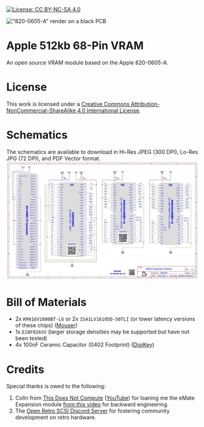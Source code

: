 [![License: CC BY-NC-SA 4.0](https://img.shields.io/badge/License-CC%20BY--NC--SA%204.0-lightgrey.svg)](https://creativecommons.org/licenses/by-nc-sa/4.0/)

!["820-0605-A" render on a black PCB](/images/module.png)

# Apple 512kb 68-Pin VRAM
An open source VRAM module based on the Apple 820-0605-A.

# License
This work is licensed under a
[Creative Commons Attribution-NonCommercial-ShareAlike 4.0 International License](https://creativecommons.org/licenses/by-nc-sa/4.0/).

# Schematics
The schematics are available to download in Hi-Res JPEG (300 DPI), Lo-Res JPG (72 DPI), and PDF Vector format.
[![Lo-Res Schematic JPEG](https://github.com/Stephen-Arsenault/eMate-Open-Expansion/blob/main/Schematics/LORES__Schematic_eMate%20Expansion.jpg?raw=true)](https://github.com/Stephen-Arsenault/eMate-Open-Expansion/blob/main/Schematics/Schematic_eMate%20Expansion.pdf)

# Bill of Materials
 * 2x `KM416V1000BT-L6` or 2x `IS41LV16105D-50TLI` (or lower latency versions of these chips) ([Mouser](https://www.newark.com/integrated-silicon-solution-issi/is41lv16105d-50tli/dram-16mbit-tsop-ii-44/dp/37AC0634))
 * 1x `E28F016SV` (larger storage densities may be supported but have not been tested)
 * 4x 100nF Ceramic Capacitor (0402 Footprint) ([DigiKey](https://www.digikey.com/en/products/detail/murata-electronics/GRM155R62A104ME14D/5027544))


# Credits
Special thanks is owed to the following:
1. Colin from [This Does Not Compute](https://www.patreon.com/thisdoesnotcompute/) ([YouTube](https://www.youtube.com/channel/UCEp20NgOZHmgWdbQdHSxgjw)) for loaning me the eMate Expansion module [from this video](https://youtu.be/-_PldKJzEJ8?t=99) for backward engineering.
2. The [Open Retro SCSI Discord Server](https://discord.gg/5AtypUqFCT) for fostering community development on retro hardware.
